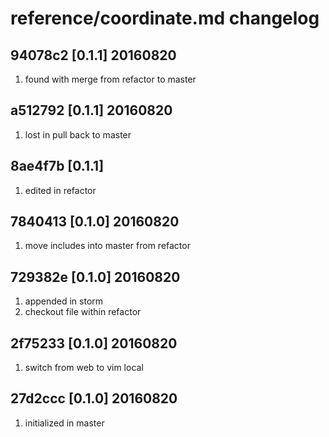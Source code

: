 # reference/coordinate.md changelog


## 94078c2 [0.1.1] 20160820

  1. found with merge from refactor to master

## a512792 [0.1.1] 20160820

  1. lost in pull back to master

## 8ae4f7b [0.1.1]

  1. edited in refactor

## 7840413 [0.1.0] 20160820

  1. move includes into master from refactor

## 729382e [0.1.0] 20160820

  1. appended in storm
  2. checkout file within refactor

## 2f75233 [0.1.0] 20160820

  1. switch from web to vim local

## 27d2ccc [0.1.0] 20160820 

  1. initialized in master

